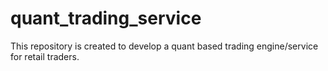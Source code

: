 # quant_trading_service
This repository is created to develop a quant based trading engine/service for retail traders. 
